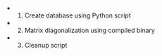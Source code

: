 - 1. Create database using Python script
- 2. Matrix diagonalization using compiled binary
- 3. Cleanup script